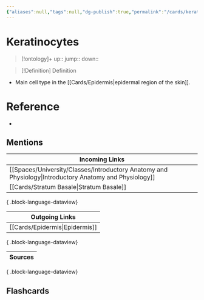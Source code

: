 ```yaml
---
{"aliases":null,"tags":null,"dg-publish":true,"permalink":"/cards/keratinocytes/","dgPassFrontmatter":true}
---
```


# Keratinocytes

> [!ontology]+
> up:: 
> jump:: 
> down:: 

> [!Definition] Definition
> 

- Main cell type in the [[Cards/Epidermis\|epidermal region of the skin]].

# Reference
- 

## Mentions
| Incoming Links                                                                                            |
| --------------------------------------------------------------------------------------------------------- |
| [[Spaces/University/Classes/Introductory Anatomy and Physiology\|Introductory Anatomy and Physiology]] |
| [[Cards/Stratum Basale\|Stratum Basale]]                                                               |

{ .block-language-dataview}

| Outgoing Links                    |
| --------------------------------- |
| [[Cards/Epidermis\|Epidermis]] |

{ .block-language-dataview}

| Sources |
| ------- |

{ .block-language-dataview}

## Flashcards
